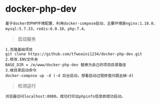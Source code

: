 # docker-php-dev
    基于docker的PHP环境配置，利用docker-compose启动，主要环境是nginx:1.18.0，mysql:5.7.33，redis:6.0.10，php:7.4。

> 启动服务

```
1.克隆基础项目
git clone https://github.com/tfwoaini1234/docker-php-dev.git
2.修改.ENV文件夹
BASE_DIR = /e/www/docker-php-dev 替换为自己的项目目录路径
3.根目录启动命令
docker-compose up -d (-d 后台启动，想看启动过程排查问题去掉-d)
```

> 检测运行
   
    浏览器访问localhost:8080。成功打印出phpinfo信息即成功启动。
